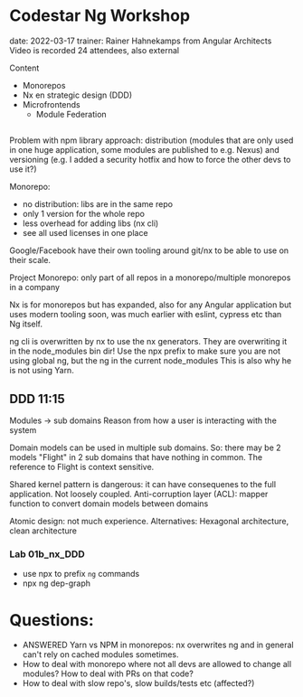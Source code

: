 # Codestar Ng Workshop

date: 2022-03-17
trainer: Rainer Hahnekamps from Angular Architects
Video is recorded
24 attendees, also external

Content

- Monorepos
- Nx en strategic design (DDD)
- Microfrontends
    - Module Federation

## 

Problem with npm library approach: 
distribution (modules that are only used in one huge application, some modules are published to e.g. Nexus) 
and versioning (e.g. I added a security hotfix and how to force the other devs to use it?)

Monorepo: 
 - no distribution: libs are in the same repo
 - only 1 version for the whole repo
 - less overhead for adding libs (nx cli)
 - see all used licenses in one place

Google/Facebook have their own tooling around git/nx to be able to use on their scale.

Project Monorepo: only part of all repos in a monorepo/multiple monorepos in a company

Nx is for monorepos but has expanded, also for any Angular application but uses modern tooling soon, was much earlier with eslint, cypress etc than Ng itself.

ng cli is overwritten by nx to use the nx generators. They are overwriting it in the node_modules bin dir!
Use the npx prefix to make sure you are not using global ng, but the ng in the current node_modules
This is also why he is not using Yarn.

## DDD 11:15

Modules -> sub domains
Reason from how a user is interacting with the system

Domain models can be used in multiple sub domains. So: there may be 2 models "Flight" in 2 sub domains that have nothing in common. The reference to Flight is context sensitive.

Shared kernel pattern is dangerous: it can have consequenes to the full application. Not loosely coupled.
Anti-corruption layer (ACL): mapper function to convert domain models between domains

Atomic design: not much experience.
Alternatives: Hexagonal architecture, clean architecture

### Lab 01b_nx_DDD

- use npx to prefix `ng` commands
- npx ng dep-graph

# Questions:

- ANSWERED Yarn vs NPM in monorepos: nx overwrites ng and in general can't rely on cached modules sometimes.
- How to deal with monorepo where not all devs are allowed to change all modules? How to deal with PRs on that code?
- How to deal with slow repo's, slow builds/tests etc (affected?)

